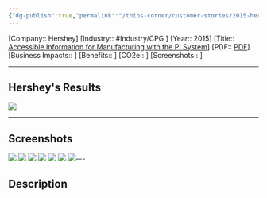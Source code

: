 ```yaml
---
{"dg-publish":true,"permalink":"/thibs-corner/customer-stories/2015-hershey-accessible-information-for-manufacturing-with-the-pi-system/"}
---
```


[Company:: Hershey]
[Industry:: #Industry/CPG ]
[Year:: 2015]
[Title:: [Accessible Information for Manufacturing with the PI System](https://resources.osisoft.com/presentations/accessible-information-for-manufacturing-with-pi-system-p2/)]
[PDF:: [PDF](https://cdn.osisoft.com/corp/en/media/presentations/2015/UsersConference2015/PDF/UsersConference2015_TheHersheyCompany_Gregg_AccessibleInformationforManufacturingwithPISystem.pdf)]
[Business Impacts:: ]
[Benefits:: ]
[CO2e:: ]
[Screenshots:: ] 

---
## Hershey's Results
![](https://i.imgur.com/MWxWI6e.png)

---
## Screenshots
![](https://i.imgur.com/1grxJfs.png)
![](https://i.imgur.com/3EV5N8d.png)
![](https://i.imgur.com/47ke0DN.png)
![](https://i.imgur.com/dgi8cug.png)
![](https://i.imgur.com/tZCqNL9.png)
![](https://i.imgur.com/JJT958e.png)
![](https://i.imgur.com/aE7Pvxz.png)---
## Description